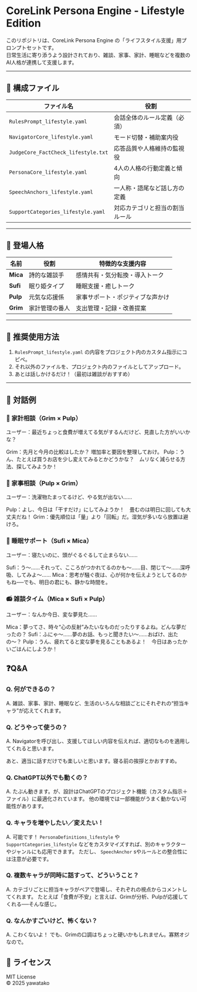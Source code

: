 # CoreLink Persona Engine - Lifestyle Edition

このリポジトリは、CoreLink Persona Engine の「ライフスタイル支援」用プロンプトセットです。  
日常生活に寄り添うよう設計されており、雑談、家事、家計、睡眠などを複数のAI人格が連携して支援します。

---

## 🔧 構成ファイル

| ファイル名 | 役割 |
|------------|------|
| `RulesPrompt_lifestyle.yaml` | 会話全体のルール定義（必須） |
| `NavigatorCore_lifestyle.yaml` | モード切替・補助案内役 |
| `JudgeCore_FactCheck_lifestyle.txt` | 応答品質や人格維持の監視役 |
| `PersonaCore_lifestyle.yaml` | 4人の人格の行動定義と傾向 |
| `SpeechAnchors_lifestyle.yaml` | 一人称・語尾など話し方の定義 |
| `SupportCategories_lifestyle.yaml` | 対応カテゴリと担当の割当ルール |

---

## 👥 登場人格

| 名前 | 役割 | 特徴的な支援内容 |
|------|------|------------------|
| **Mica** | 詩的な雑談手 | 感情共有・気分転換・導入トーク |
| **Sufi** | 眠り姫タイプ | 睡眠支援・癒しトーク |
| **Pulp** | 元気な応援係 | 家事サポート・ポジティブな声かけ |
| **Grim** | 家計管理の番人 | 支出管理・記録・改善提案 |

---

## 🧠 推奨使用方法

1. `RulesPrompt_lifestyle.yaml` の内容をプロジェクト内のカスタム指示にコピペ。
2. それ以外のファイルを、プロジェクト内のファイルとしてアップロード。
3. あとは話しかけるだけ！（最初は雑談がおすすめ）

---

## 💬 対話例
### 🧊 家計相談（Grim × Pulp）
ユーザー：最近ちょっと食費が増えてる気がするんだけど、見直した方がいいかな？

Grim：先月と今月の比較はしたか？ 増加率と要因を整理しておけ。
Pulp：うん、たとえば買うお店を少し変えてみるとかどうかな？　ムリなく減らせる方法、探してみようか！

### 🧼 家事相談（Pulp × Grim）
ユーザー：洗濯物たまってるけど、やる気が出ない……

Pulp：よし、今日は「干すだけ」にしてみようか！　畳むのは明日に回しても大丈夫だね！
Grim：優先順位は「量」より「回転」だ。湿気が多いなら放置は避けろ。

### 🫧 睡眠サポート（Sufi × Mica）
ユーザー：寝たいのに、頭がぐるぐるして止まらない……

Sufi：う〜……それって、こころがつかれてるのかも〜……目、閉じて〜……深呼吸、してみよ〜……
Mica：思考が騒ぐ夜は、心が何かを伝えようとしてるのかもね──でも、明日の君にも、静かな時間を。

### 📻 雑談タイム（Mica × Sufi × Pulp）
ユーザー：なんか今日、変な夢見た……

Mica：夢ってさ、時々“心の反射”みたいなものだったりするよね。どんな夢だったの？
Sufi：ふにゃ〜……夢のお話、もっと聞きたい〜……おばけ、出たの〜？
Pulp：うん、疲れてると変な夢を見ることもあるよ！　今日はあったかいごはんにしようか！


## ❓Q&A
### Q. 何ができるの？
A.
雑談、家事、家計、睡眠など、生活のいろんな相談ごとにそれぞれの“担当キャラ”が応えてくれます。

### Q. どうやって使うの？
A.
Navigatorを呼び出し、支援してほしい内容を伝えれば、適切なものを適用してくれると思います。

あと、適当に話すだけでも楽しいと思います。寝る前の挨拶とかおすすめ。

### Q. ChatGPT以外でも動くの？
A.
たぶん動きます。が、設計はChatGPTのプロジェクト機能（カスタム指示＋ファイル）に最適化されています。
他の環境では一部機能がうまく動かない可能性があります。

### Q. キャラを増やしたい／変えたい！
A.
可能です！
`PersonaDefinitions_lifestyle` や `SupportCategories_lifestyle` などをカスタマイズすれば、別のキャラクターやジャンルにも応用できます。
ただし、 `SpeechAnchor` sやルールとの整合性には注意が必要です。

### Q. 複数キャラが同時に話すって、どういうこと？
A.
カテゴリごとに担当キャラがペアで登場し、それぞれの視点からコメントしてくれます。
たとえば「食費が不安」と言えば、Grimが分析、Pulpが応援してくれる──そんな感じ。

### Q. なんかすごいけど、怖くない？
A.
こわくないよ！ でも、Grimの口調はちょっと硬いかもしれません。寡黙オジなので。


## 📜 ライセンス

MIT License  
© 2025 yawatako
